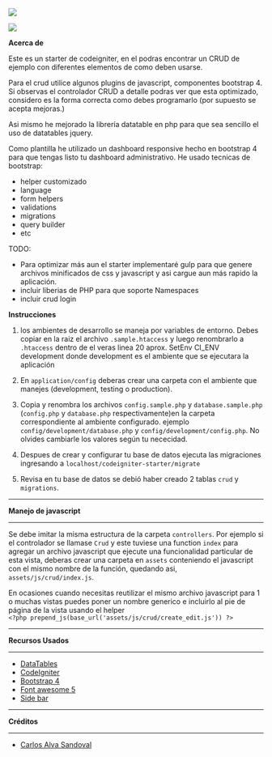 
![](https://bytebucket.org/carlosalva/codeigniter-starter/raw/1ace9e464eba8e8df8b3b4de4a2ff21bd76beec7/assets/img/sample.PNG)

![](https://bitbucket.org/carlosalva/codeigniter-starter/raw/185db8cf4a2f2401108ae94558d8c43a776c8d4c/assets/img/sample2.PNG)

**Acerca de**

Este es un starter de codeigniter, en el podras encontrar un CRUD de ejemplo con diferentes elementos de como deben usarse.

Para el crud utilice algunos plugins de javascript, componentes bootstrap 4.
Si observas el controlador CRUD a detalle podras ver que esta optimizado, considero es  la forma correcta como debes programarlo 
(por supuesto se acepta mejoras.)

Asi mismo he mejorado la librería datatable en php para que sea sencillo el uso de datatables jquery.

Como plantilla he utilizado un dashboard responsive hecho en bootstrap 4 para que tengas listo tu dashboard administrativo.
He usado tecnicas de bootstrap:
- helper customizado
- language
- form helpers
- validations
- migrations
- query builder
- etc

TODO:

- Para optimizar más aun el starter implementaré gulp para que genere archivos minificados de css y javascript y asi cargue aun más rapido la aplicación. 
- incluir liberias de PHP para que soporte Namespaces
- incluir crud login

**Instrucciones**


1. los ambientes de desarrollo se maneja por variables de entorno. Debes copiar en la raiz el archivo 
`.sample.htaccess` y luego renombrarlo a `.htaccess` dentro de el veras linea 20 aprox. 
SetEnv CI_ENV development  donde development es el ambiente que se ejecutara la aplicación

2. En `application/config` deberas crear una carpeta con el ambiente que manejes 
(development, testing o production). 

3. Copia y renombra los archivos `config.sample.php` y `database.sample.php` 
(`config.php` y `database.php` respectivamente)en la carpeta 
correspondiente al ambiente configurado. ejemplo `config/development/database.php` y `config/development/config.php`. 
No olvides cambiarle los valores según tu nececidad.

4. Despues de crear y configurar tu base de datos ejecuta las migraciones ingresando a `localhost/codeigniter-starter/migrate`

5. Revisa en tu base de datos se debió haber creado 2 tablas `crud` y `migrations`.
 

*******************
**Manejo de javascript**
*******************

Se debe imitar la misma estructura de la carpeta `controllers`. Por ejemplo
si el controlador se llamase `Crud`  y este tuviese una  function `index`
para agregar un archivo javascript que ejecute una funcionalidad particular de esta vista,
deberas crear una carpeta en `assets` conteniendo el javascript con el mismo nombre de la función, quedando asi,
`assets/js/crud/index.js`.

En ocasiones cuando necesitas reutilizar el mismo archivo javascript para 1 o muchas vistas
puedes poner un nombre generico e incluirlo al pie de página de la vista usando el helper  
`<?php prepend_js(base_url('assets/js/crud/create_edit.js')) ?>`

*********
**Recursos Usados**
*********

-  [DataTables](https://datatables.net/)
-  [CodeIgniter](https://codeigniter.com)
-  [Bootstrap 4](https://getbootstrap.com/)
-  [Font awesome 5](https://fontawesome.com/)
-  [Side bar](https://bootstrapious.com/p/bootstrap-sidebar)


*********
**Créditos**
*********

-  [Carlos Alva Sandoval](https://www.linkedin.com/in/carlosalva/)